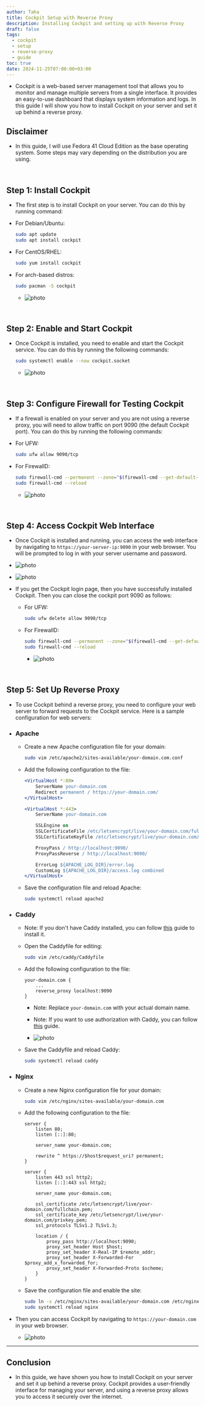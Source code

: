 ```yaml
---
author: Taha
title: Cockpit Setup with Reverse Proxy
description: Installing Cockpit and setting up with Reverse Proxy
draft: false
tags:
  - cockpit
  - setup
  - reverse-proxy
  - guide
toc: true
date: 2024-11-25T07:00:00+03:00
---
```


<!--more-->

- Cockpit is a web-based server management tool that allows you to monitor and
manage multiple servers from a single interface. It provides an easy-to-use
dashboard that displays system information and logs. In this guide I will show
you how to install Cockpit on your server and set it up behind a reverse proxy.

## Disclaimer

- In this guide, I will use Fedora 41 Cloud Edition as the base operating system.
Some steps may vary depending on the distribution you are using.

<br>

## Step 1: Install Cockpit

- The first step is to install Cockpit on your server. You can do this by running
command:

- For Debian/Ubuntu:

  ```bash
  sudo apt update
  sudo apt install cockpit
  ```

- For CentOS/RHEL:

  ```bash
  sudo yum install cockpit
  ```

- For arch-based distros:

  ```bash
  sudo pacman -S cockpit
  ```

  - ![photo](/assets/Pasted%20image%2020241125111147.png)

<br>

## Step 2: Enable and Start Cockpit

- Once Cockpit is installed, you need to enable and start the Cockpit service.
You can do this by running the following commands:

  ```bash
  sudo systemctl enable --now cockpit.socket
  ```

  - ![photo](/assets/Pasted%20image%2020241125111508.png)

<br>

## Step 3: Configure Firewall for Testing Cockpit

- If a firewall is enabled on your server and you are not using a reverse proxy,
you will need to allow traffic on port 9090 (the default Cockpit port). You can
do this by running the following commands:

- For UFW:

  ```bash
  sudo ufw allow 9090/tcp
  ```

- For FirewallD:

  ```bash
  sudo firewall-cmd --permanent --zone="$(firewall-cmd --get-default-zone)" --add-service=cockpit
  sudo firewall-cmd --reload
  ```

  - ![photo](/assets/Pasted%20image%2020241125113523.png)

<br>

## Step 4: Access Cockpit Web Interface

- Once Cockpit is installed and running, you can access the web interface by
navigating to `https://your-server-ip:9090` in your web browser. You will be
prompted to log in with your server username and password.

- ![photo](/assets/Pasted%20image%2020241125114321.png)
- ![photo](/assets/Pasted%20image%2020241125120646.png)

- If you get the Cockpit login page, then you have successfully installed Cockpit.
Then you can close the cockpit port 9090 as follows:

  - For UFW:

    ```bash
    sudo ufw delete allow 9090/tcp
    ```

  - For FirewallD:

    ```bash
    sudo firewall-cmd --permanent --zone="$(firewall-cmd --get-default-zone)" --remove-service=cockpit
    sudo firewall-cmd --reload
    ```

    - ![photo](/assets/Pasted%20image%2020241125151228.png)

<br>

## Step 5: Set Up Reverse Proxy

- To use Cockpit behind a reverse proxy, you need to configure your web server
to forward requests to the Cockpit service. Here is a sample configuration for
web servers:

- ### Apache

  - Create a new Apache configuration file for your domain:
  
    ```bash
    sudo vim /etc/apache2/sites-available/your-domain.com.conf
    ```

  - Add the following configuration to the file:

    ```apache
    <VirtualHost *:80>
        ServerName your-domain.com
        Redirect permanent / https://your-domain.com/
    </VirtualHost>

    <VirtualHost *:443>
        ServerName your-domain.com

        SSLEngine on
        SSLCertificateFile /etc/letsencrypt/live/your-domain.com/fullchain.pem
        SSLCertificateKeyFile /etc/letsencrypt/live/your-domain.com/privkey.pem

        ProxyPass / http://localhost:9090/
        ProxyPassReverse / http://localhost:9090/

        ErrorLog ${APACHE_LOG_DIR}/error.log
        CustomLog ${APACHE_LOG_DIR}/access.log combined
    </VirtualHost>
    ```

  - Save the configuration file and reload Apache:

    ```bash
    sudo systemctl reload apache2
    ```

- ### Caddy

  - Note: If you don't have Caddy installed, you can follow [this](/post/caddyserver_setup)
  guide to install it.

  - Open the Caddyfile for editing:

    ```bash
    sudo vim /etc/caddy/Caddyfile
    ```

  - Add the following configuration to the file:

    ```caddy
    your-domain.com {
        ...
        reverse_proxy localhost:9090
    }
    ```

    - Note: Replace `your-domain.com` with your actual domain name.
    - Note: If you want to use authorization with Caddy, you can follow [this](/post/caddyserver_auth_setup)
    guide.

    - ![photo](/assets/Pasted%20image%2020241125122256.png)

  - Save the Caddyfile and reload Caddy:

    ```bash
    sudo systemctl reload caddy
    ```

- ### Nginx

  - Create a new Nginx configuration file for your domain:

    ```bash
    sudo vim /etc/nginx/sites-available/your-domain.com
    ```

  - Add the following configuration to the file:

    ```nginx
    server {
        listen 80;
        listen [::]:80;

        server_name your-domain.com;

        rewrite ^ https://$host$request_uri? permanent;
    }

    server {
        listen 443 ssl http2;
        listen [::]:443 ssl http2;

        server_name your-domain.com;

        ssl_certificate /etc/letsencrypt/live/your-domain.com/fullchain.pem;
        ssl_certificate_key /etc/letsencrypt/live/your-domain.com/privkey.pem;
        ssl_protocols TLSv1.2 TLSv1.3;

        location / {
            proxy_pass http://localhost:9090;
            proxy_set_header Host $host;
            proxy_set_header X-Real-IP $remote_addr;
            proxy_set_header X-Forwarded-For $proxy_add_x_forwarded_for;
            proxy_set_header X-Forwarded-Proto $scheme;
        }
    }
    ```

  - Save the configuration file and enable the site:

    ```bash
    sudo ln -s /etc/nginx/sites-available/your-domain.com /etc/nginx/sites-enabled/
    sudo systemctl reload nginx
    ```

- Then you can access Cockpit by navigating to `https://your-domain.com` in your
web browser.

  - ![photo](/assets/Pasted%20image%2020241125123935.png)

---

## Conclusion

- In this guide, we have shown you how to install Cockpit on your server and set
it up behind a reverse proxy. Cockpit provides a user-friendly interface for
managing your server, and using a reverse proxy allows you to access it securely
over the internet.
